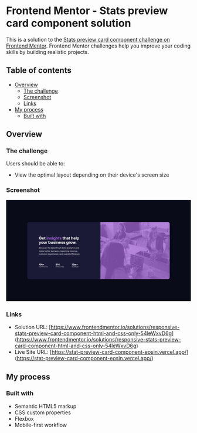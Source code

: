 # Frontend Mentor - Stats preview card component solution

This is a solution to the [Stats preview card component challenge on Frontend Mentor](https://www.frontendmentor.io/challenges/stats-preview-card-component-8JqbgoU62). Frontend Mentor challenges help you improve your coding skills by building realistic projects.

## Table of contents

- [Overview](#overview)
  - [The challenge](#the-challenge)
  - [Screenshot](#screenshot)
  - [Links](#links)
- [My process](#my-process)
  - [Built with](#built-with)

## Overview

### The challenge

Users should be able to:

- View the optimal layout depending on their device's screen size

### Screenshot

![](./screenshot.jpg)

### Links

- Solution URL:
  [https://www.frontendmentor.io/solutions/responsive-stats-preview-card-component-html-and-css-only-54leWxvD6g]
  (https://www.frontendmentor.io/solutions/responsive-stats-preview-card-component-html-and-css-only-54leWxvD6g)
- Live Site URL:
  [https://stat-preview-card-component-eosin.vercel.app/]
  (https://stat-preview-card-component-eosin.vercel.app/)

## My process

### Built with

- Semantic HTML5 markup
- CSS custom properties
- Flexbox
- Mobile-first workflow

